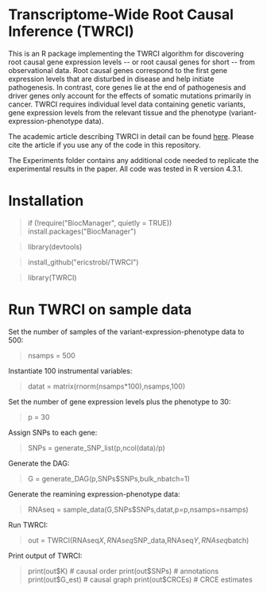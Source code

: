 # Transcriptome-Wide Root Causal Inference (TWRCI)

This is an R package implementing the TWRCI algorithm for discovering root causal gene expression levels -- or root causal genes for short -- from observational data. Root causal genes correspond to the first gene expression levels that are disturbed in disease and help initiate pathogenesis. In contrast, core genes lie at the end of pathogenesis and driver genes only account for the effects of somatic mutations primarily in cancer. TWRCI requires individual level data containing genetic variants, gene expression levels from the relevant tissue and the phenotype (variant-expression-phenotype data).

The academic article describing TWRCI in detail can be found [here](https://www.google.com). Please cite the article if you use any of the code in this repository.

The Experiments folder contains any additional code needed to replicate the experimental results in the paper. All code was tested in R version 4.3.1.

# Installation
> if (!require("BiocManager", quietly = TRUE)) install.packages("BiocManager")

> library(devtools)

> install_github("ericstrobl/TWRCI")

> library(TWRCI)

# Run TWRCI on sample data
Set the number of samples of the variant-expression-phenotype data to 500:

> nsamps = 500

Instantiate 100 instrumental variables:

> datat = matrix(rnorm(nsamps*100),nsamps,100)

Set the number of gene expression levels plus the phenotype to 30:

> p = 30 

Assign SNPs to each gene:

> SNPs = generate_SNP_list(p,ncol(data)/p)

Generate the DAG:

> G = generate_DAG(p,SNPs$SNPs,bulk_nbatch=1)

Generate the reamining expression-phenotype data:

> RNAseq = sample_data(G,SNPs$SNPs,datat,p=p,nsamps=nsamps)

Run TWRCI:

> out = TWRCI(RNAseq$X,RNAseq$SNP_data,RNAseq$Y,RNAseq$batch)

Print output of TWRCI:
> print(out$K) # causal order
> print(out$SNPs) # annotations
> print(out$G_est) # causal graph
> print(out$CRCEs) # CRCE estimates 

